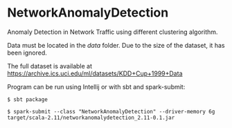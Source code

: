 # NetworkAnomalyDetection

Anomaly Detection in Network Traffic using different clustering algorithm.

Data must be located in the *data* folder. Due to the size of the dataset, it has been ignored.

The full dataset is available at <https://archive.ics.uci.edu/ml/datasets/KDD+Cup+1999+Data>

Program can be run using Intellij or with sbt and spark-submit: 

```$ sbt package```

```$ spark-submit --class "NetworkAnomalyDetection" --driver-memory 6g target/scala-2.11/networkanomalydetection_2.11-0.1.jar```

